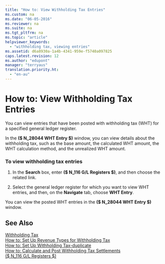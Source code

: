 ```yaml
---
title: "How to: View Withholding Tax Entries"
ms.custom: na
ms.date: "06-05-2016"
ms.reviewer: na
ms.suite: na
ms.tgt_pltfrm: na
ms.topic: "article"
helpviewer_keywords: 
  - "withholding tax, viewing entries"
ms.assetid: d6a8930a-1a4b-4341-959e-f5740a097825
caps.latest.revision: 12
ms.author: "edupont"
manager: "terryaus"
translation.priority.ht: 
  - "en-au"
---
```

# How to: View Withholding Tax Entries
You can view entries that have been posted with withholding tax \(WHT\) for a specified general ledger register.  
  
 In the **\($ N\_28044 WHT Entry $\)** window, you can view details about the withholding tax, such as the base amount, the calculated WHT amount, the WHT calculation method, and the unrealized WHT amount.  
  
### To view withholding tax entries  
  
1.  In the **Search** box, enter **\($ N\_116 G\/L Registers $\)**, and then choose the related link.  
  
2.  Select the general ledger register for which you want to view WHT entries, and then, on the **Navigate** tab, choose **WHT Entry**.  
  
 You can view the posted WHT entries in the **\($ N\_28044 WHT Entry $\)** window.  
  
## See Also  
 [Withholding Tax](../../LocalFunctionalityForMicrosoftDynamicsNav2016/Australia/withholding-tax.md)   
 [How to: Set Up Revenue Types for Withholding Tax](../../LocalFunctionalityForMicrosoftDynamicsNav2016/Australia/how-to-set-up-revenue-types-for-withholding-tax.md)   
 [How to: Set Up Withholding Tax\-duplicate](../../LocalFunctionalityForMicrosoftDynamicsNav2016/Italy/how-to-set-up-withholding-tax-duplicate.md)   
 [How to: Calculate and Post Withholding Tax Settlements](../../LocalFunctionalityForMicrosoftDynamicsNav2016/Australia/how-to-calculate-and-post-withholding-tax-settlements.md)   
 [\($ N\_116 G\/L Registers $\)](assetId:///4d8beac2-29a8-4dbe-b527-567a57c0f583)